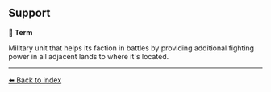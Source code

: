 ## Support

**📑 Term**

Military unit that helps its faction in battles by providing additional fighting power in all adjacent lands to where it's located.


----------
[⬅️ Back to index](../refs/#e390_s)